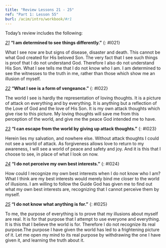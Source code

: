 ```yaml
---
title: "Review Lessons 21 - 25"
ref: "Part 1: Lesson 55"
burl: /acim/intro/workbook/#r1
---
```


Today’s review includes the following:

[*21*](/acim/workbook/l021/?r=1) **“I am determined to see things differently.”**
{: #l021}

What I see now are but signs of disease, disaster and death. This cannot
be what God created for His beloved Son. The very fact that I see such
things is proof that I do not understand God. Therefore I also do not
understand His Son. What I see tells me that I do not know who I am. I
am determined to see the witnesses to the truth in me, rather than those
which show me an illusion of myself.

[*22*](/acim/workbook/l022/?r=1) **“What I see is a form of vengeance.”**
{: #l022}

The world I see is hardly the representation of loving thoughts. It is a
picture of attack on everything and by everything. It is anything but a
reflection of the Love of God and the love of His Son. It is my own
attack thoughts which give rise to this picture. My loving thoughts will
save me from this perception of the world, and give me the peace God
intended me to have.

[*23*](/acim/workbook/l023/?r=1) **“I can escape from the world by giving up attack thoughts.”**
{: #l023}

Herein lies my salvation, and nowhere else. Without attack thoughts I
could not see a world of attack. As forgiveness allows love to return to
my awareness, I will see a world of peace and safety and joy. And it is
this that I choose to see, in place of what I look on now.

[*24*](/acim/workbook/l024/?r=1) **“I do not perceive my own best interests.”**
{: #l024}

How could I recognize my own best interests when I do not know who I am?
What I think are my best interests would merely bind me closer to the
world of illusions. I am willing to follow the Guide God has given me to
find out what my own best interests are, recognizing that I cannot
perceive them by myself.

[*25*](/acim/workbook/l025/?r=1) **“I do not know what anything is for.”**
{: #l025}

To me, the purpose of everything is to prove that my illusions about
myself are real. It is for that purpose that I attempt to use everyone
and everything. It is this that I believe the world is for. Therefore I
do not recognize its real purpose.The purpose I have given the world has
led to a frightening picture of it. Let me open my mind to its real
purpose by withdrawing the one I have given it, and learning the truth
about it.

